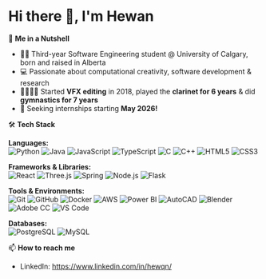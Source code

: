 # Hi there 👋, I'm Hewan

🌰 **Me in a Nutshell**
- 👩‍🎓 Third-year Software Engineering student @ University of Calgary, born and raised in Alberta  
- 💻 Passionate about computational creativity, software development & research
- 🎨🎼🤸‍♀️ Started **VFX editing** in 2018, played the **clarinet for 6 years** & did **gymnastics for 7 years**  
- 📅 Seeking internships starting **May 2026!**
  
🛠 **Tech Stack**

**Languages:**  
![Python](https://img.shields.io/badge/-Python-3776AB?logo=python&logoColor=white) 
![Java](https://img.shields.io/badge/-Java-007396?logo=java&logoColor=white) 
![JavaScript](https://img.shields.io/badge/-JavaScript-F7DF1E?logo=javascript&logoColor=black) 
![TypeScript](https://img.shields.io/badge/-TypeScript-3178C6?logo=typescript&logoColor=white) 
![C](https://img.shields.io/badge/-C-A8B9CC?logo=c&logoColor=black) 
![C++](https://img.shields.io/badge/-C++-00599C?logo=cplusplus&logoColor=white) 
![HTML5](https://img.shields.io/badge/-HTML5-E34F26?logo=html5&logoColor=white) 
![CSS3](https://img.shields.io/badge/-CSS3-1572B6?logo=css3&logoColor=white)

**Frameworks & Libraries:**  
![React](https://img.shields.io/badge/-React-61DAFB?logo=react&logoColor=black) 
![Three.js](https://img.shields.io/badge/-Three.js-000000?logo=three.js&logoColor=white) 
![Spring](https://img.shields.io/badge/-Spring-6DB33F?logo=spring&logoColor=white) 
![Node.js](https://img.shields.io/badge/-Node.js-339933?logo=node.js&logoColor=white) 
![Flask](https://img.shields.io/badge/-Flask-000000?logo=flask&logoColor=white) 

**Tools & Environments:**  
![Git](https://img.shields.io/badge/-Git-F05032?logo=git&logoColor=white) 
![GitHub](https://img.shields.io/badge/-GitHub-181717?logo=github&logoColor=white) 
![Docker](https://img.shields.io/badge/-Docker-2496ED?logo=docker&logoColor=white) 
![AWS](https://img.shields.io/badge/-AWS-232F3E?logo=amazon-aws&logoColor=white) 
![Power BI](https://img.shields.io/badge/-PowerBI-F2C811?logo=power-bi&logoColor=black) 
![AutoCAD](https://img.shields.io/badge/-AutoCAD-E51050?logo=autodesk&logoColor=white) 
![Blender](https://img.shields.io/badge/-Blender-F5792A?logo=blender&logoColor=white) 
![Adobe CC](https://img.shields.io/badge/-Adobe%20CC-FF0000?logo=adobecreativecloud&logoColor=white) 
![VS Code](https://img.shields.io/badge/-VS%20Code-007ACC?logo=visual-studio-code&logoColor=white) 

**Databases:**  
![PostgreSQL](https://img.shields.io/badge/-PostgreSQL-4169E1?logo=postgresql&logoColor=white) 
![MySQL](https://img.shields.io/badge/-MySQL-4479A1?logo=mysql&logoColor=white)  

 
📫 **How to reach me**
- LinkedIn: https://www.linkedin.com/in/hewqn/ 


